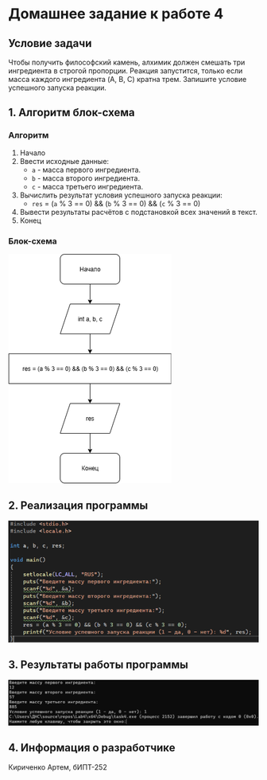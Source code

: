 # Домашнее задание к работе 4 #
## Условие задачи ##
Чтобы получить философский камень, алхимик должен смешать три ингредиента в строгой пропорции. Реакция запустится, только если масса каждого ингредиента (A, B, C) кратна трем. Запишите условие успешного запуска реакции.
## 1. Алгоритм блок-схема ##
### Алгоритм ###
1. Начало
2. Ввести исходные данные:
   * ``` a ``` - масса первого ингредиента.
   * ``` b ``` - масса второго ингредиента.
   * ``` c ``` - масса третьего ингредиента.
3. Вычислить результат условия успешного запуска реакции:
   * ``` res ``` = (```a``` % 3 == 0) && (```b``` % 3 == 0) && (```c``` % 3 == 0)
4. Вывести результаты расчётов с подстановкой всех значений в текст.
5. Конец
### Блок-схема ###
![Если блок-схема не загрузилась, найдите её в корне репозитория, прошу прощения](https://github.com/kiri4art/Lab4/blob/master/Lab4.png)
## 2. Реализация программы ##
![Если скриншот программы не загрузился, найдите файл 'task4/task4.c' в корне репозитория, прошу прощения](https://github.com/kiri4art/Lab4/blob/master/Lab4Prog.png)
## 3. Результаты работы программы ##
![Если скриншот программы не загрузился, найдите файл 'task4/task4.c' в корне репозитория, прошу прощения](https://github.com/kiri4art/Lab4/blob/master/Lab4Ans.png)
## 4. Информация о разработчике ##
Кириченко Артем, бИПТ-252
